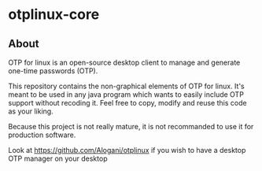# otplinux-core

## About

OTP for linux is an open-source desktop client to manage and generate one-time passwords (OTP).

This repository contains the non-graphical elements of OTP for linux. It's meant to be used in any java program which wants to easily include OTP support without recoding it. Feel free to copy, modify and reuse this code as your liking.

Because this project is not really mature, it is not recommanded to use it for production software.

Look at https://github.com/Alogani/otplinux if you wish to have a desktop OTP manager on your desktop
